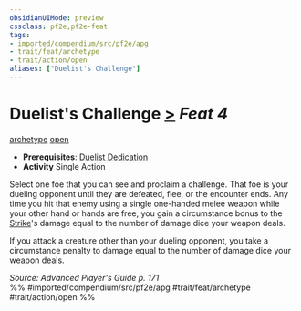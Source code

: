 ```yaml
---
obsidianUIMode: preview
cssclass: pf2e,pf2e-feat
tags:
- imported/compendium/src/pf2e/apg
- trait/feat/archetype
- trait/action/open
aliases: ["Duelist's Challenge"]
---
```

# Duelist's Challenge  [>](chapter-9-playing-the-game.md#Actions "Single Action") *Feat 4*  
[archetype](archetype.md)  [open](open.md)  

- **Prerequisites**: [Duelist Dedication](duelist-dedication-apg.md)
- **Activity** Single Action

Select one foe that you can see and proclaim a challenge. That foe is your dueling opponent until they are defeated, flee, or the encounter ends. Any time you hit that enemy using a single one-handed melee weapon while your other hand or hands are free, you gain a circumstance bonus to the [Strike](strike.md)'s damage equal to the number of damage dice your weapon deals.

If you attack a creature other than your dueling opponent, you take a circumstance penalty to damage equal to the number of damage dice your weapon deals.

*Source: Advanced Player's Guide p. 171*  
%% #imported/compendium/src/pf2e/apg #trait/feat/archetype #trait/action/open %%